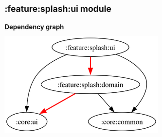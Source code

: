 # :feature:splash:ui module
## Dependency graph
![Dependency graph](../../../docs/images/graphs/dep_graph_feature_splash_ui.svg)
